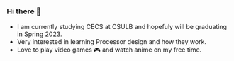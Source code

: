 ### Hi there 👋

<!--
**dmg77/dmg77** is a ✨ _special_ ✨ repository because its `README.md` (this file) appears on your GitHub profile.

Here are some ideas to get you started:

 🔭 I’m currently working on ...
- 🌱 I’m currently learning ...
- 👯 I’m looking to collaborate on ...
- 🤔 I’m looking for help with ...
- 💬 Ask me about ...
- 📫 How to reach me: ...
- 😄 Pronouns: ...
- ⚡ Fun fact: ...
-->
- I am currently studying CECS at CSULB and hopefuly will be graduating in Spring 2023.
- Very interested in learning Processor design and how they work.
- Love to play video games 🎮 and watch anime on my free time.
